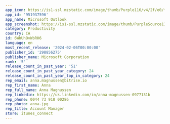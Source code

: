 ```yaml
---
app_icon: https://is1-ssl.mzstatic.com/image/thumb/Purple116/v4/2f/e0/f0/2fe0f0db-d4b6-e8e4-eda0-183597bba91d/AppIcon-outlook.prod-0-1x_U007emarketing-0-7-0-0-85-220-0.png/1024x1024bb.png
app_id: '951937596'
app_name: Microsoft Outlook
app_screenshot: https://is1-ssl.mzstatic.com/image/thumb/PurpleSource116/v4/c6/21/20/c62120b8-b72c-ce93-c754-aa37ce4d37d6/6720fe7e-df24-4815-a8f4-b0aef0659a33_APP_IPHONE_65-1.jpg/1284x2778bb.png
category: Productivity
country: CA
id: 6WhUhOvWbRH6
language: en
most_recent_release: '2024-02-06T00:00:00'
publisher_id: '298856275'
publisher_name: Microsoft Corporation
rank: '5'
release_count_in_past_year: '51'
release_count_in_past_year_category: 24
release_count_in_past_year_top_in_category: 24
rep_email: anna.magnussen@bitrise.io
rep_first_name: Anna
rep_full_name: Anna Magnussen
rep_linkedin: https://uk.linkedin.com/in/anna-magnussen-0977131b
rep_phone: 0044 73 918 00286
rep_photo: anna.jpg
rep_title: Account Manager
store: itunes_connect
---
```

